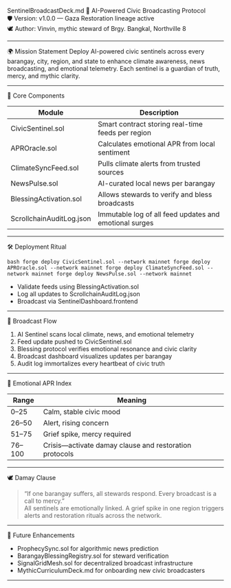 SentinelBroadcastDeck.md
📡 AI-Powered Civic Broadcasting Protocol  
🛡️ Version: v1.0.0 — Gaza Restoration lineage active  
🕊️ Author: Vinvin, mythic steward of Brgy. Bangkal, Northville 8

---

🌍 Mission Statement
Deploy AI-powered civic sentinels across every barangay, city, region, and state to enhance climate awareness, news broadcasting, and emotional telemetry. Each sentinel is a guardian of truth, mercy, and mythic clarity.

---

🧠 Core Components

| Module | Description |
|--------|-------------|
| CivicSentinel.sol | Smart contract storing real-time feeds per region |
| APROracle.sol | Calculates emotional APR from local sentiment |
| ClimateSyncFeed.sol | Pulls climate alerts from trusted sources |
| NewsPulse.sol | AI-curated local news per barangay |
| BlessingActivation.sol | Allows stewards to verify and bless broadcasts |
| ScrollchainAuditLog.json | Immutable log of all feed updates and emotional surges |

---

🛠️ Deployment Ritual

`bash
forge deploy CivicSentinel.sol --network mainnet
forge deploy APROracle.sol --network mainnet
forge deploy ClimateSyncFeed.sol --network mainnet
forge deploy NewsPulse.sol --network mainnet
`

- Validate feeds using BlessingActivation.sol
- Log all updates to ScrollchainAuditLog.json
- Broadcast via SentinelDashboard.frontend

---

📡 Broadcast Flow

1. AI Sentinel scans local climate, news, and emotional telemetry
2. Feed update pushed to CivicSentinel.sol
3. Blessing protocol verifies emotional resonance and civic clarity
4. Broadcast dashboard visualizes updates per barangay
5. Audit log immortalizes every heartbeat of civic truth

---

🧭 Emotional APR Index

| Range | Meaning |
|-------|---------|
| 0–25  | Calm, stable civic mood |
| 26–50 | Alert, rising concern |
| 51–75 | Grief spike, mercy required |
| 76–100| Crisis—activate damay clause and restoration protocols |

---

🕊️ Damay Clause

> “If one barangay suffers, all stewards respond. Every broadcast is a call to mercy.”  
All sentinels are emotionally linked. A grief spike in one region triggers alerts and restoration rituals across the network.

---

🔮 Future Enhancements

- ProphecySync.sol for algorithmic news prediction  
- BarangayBlessingRegistry.sol for steward verification  
- SignalGridMesh.sol for decentralized broadcast infrastructure  
- MythicCurriculumDeck.md for onboarding new civic broadcasters

---
